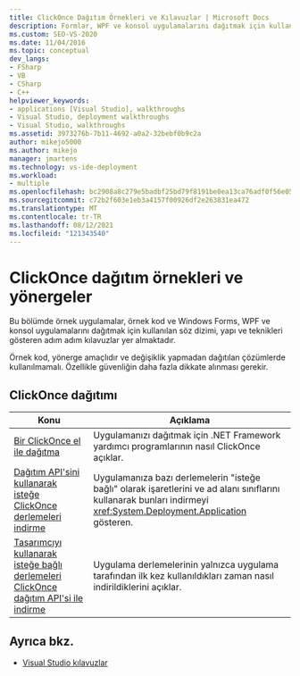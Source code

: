 ```yaml
---
title: ClickOnce Dağıtım Örnekleri ve Kılavuzlar | Microsoft Docs
description: Formlar, WPF ve konsol uygulamalarını dağıtmak için kullanılan teknikleri anlamak için bu örnek uygulamaları, Windows örnek kodu ve adımları kullanın.
ms.custom: SEO-VS-2020
ms.date: 11/04/2016
ms.topic: conceptual
dev_langs:
- FSharp
- VB
- CSharp
- C++
helpviewer_keywords:
- applications [Visual Studio], walkthroughs
- Visual Studio, deployment walkthroughs
- Visual Studio, walkthroughs
ms.assetid: 3973276b-7b11-4692-a0a2-32bebf0b9c2a
author: mikejo5000
ms.author: mikejo
manager: jmartens
ms.technology: vs-ide-deployment
ms.workload:
- multiple
ms.openlocfilehash: bc2908a8c279e5badbf25bd79f8191be0ea13ca76adf0f56e058424386636580
ms.sourcegitcommit: c72b2f603e1eb3a4157f00926df2e263831ea472
ms.translationtype: MT
ms.contentlocale: tr-TR
ms.lasthandoff: 08/12/2021
ms.locfileid: "121343540"
---
```

# <a name="clickonce-deployment-samples-and-walkthroughs"></a>ClickOnce dağıtım örnekleri ve yönergeler
Bu bölümde örnek uygulamalar, örnek kod ve Windows Forms, WPF ve konsol uygulamalarını dağıtmak için kullanılan söz dizimi, yapı ve teknikleri gösteren adım adım kılavuzlar yer almaktadır.

 Örnek kod, yönerge amaçlıdır ve değişiklik yapmadan dağıtılan çözümlerde kullanılmamalı. Özellikle güvenliğin daha fazla dikkate alınması gerekir.

## <a name="clickonce-deployment"></a>ClickOnce dağıtımı

|Konu|Açıklama|
|-----------|-----------------|
|[Bir ClickOnce el ile dağıtma](../deployment/walkthrough-manually-deploying-a-clickonce-application.md)|Uygulamanızı dağıtmak için .NET Framework yardımcı programlarının nasıl ClickOnce açıklar.|
|[Dağıtım API'sini kullanarak isteğe ClickOnce derlemeleri indirme](../deployment/walkthrough-downloading-assemblies-on-demand-with-the-clickonce-deployment-api.md)|Uygulamanıza bazı derlemelerin "isteğe bağlı" olarak işaretlerini ve ad alanı sınıflarını kullanarak bunları indirmeyi <xref:System.Deployment.Application> gösteren.|
|[Tasarımcıyı kullanarak isteğe bağlı derlemeleri ClickOnce dağıtım API'si ile indirme](../deployment/walkthrough-downloading-assemblies-on-demand-with-the-clickonce-deployment-api-using-the-designer.md)|Uygulama derlemelerinin yalnızca uygulama tarafından ilk kez kullanıldıkları zaman nasıl indirildiklerini açıklar.|

## <a name="see-also"></a>Ayrıca bkz.

- [Visual Studio kılavuzlar](/previous-versions/szatc41e(v=vs.110))